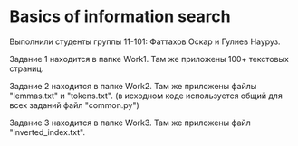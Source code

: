 # Basics of information search

Выполнили студенты группы 11-101: Фаттахов Оскар и Гулиев Науруз.

Задание 1 находится в папке Work1. Там же приложены 100+ текстовых страниц.

Задание 2 находится в папке Work2. Там же приложены файлы "lemmas.txt" и "tokens.txt".
(в исходном коде используется общий для всех заданий файл "common.py")

Задание 3 находится в папке Work3. Там же приложены файл "inverted_index.txt".